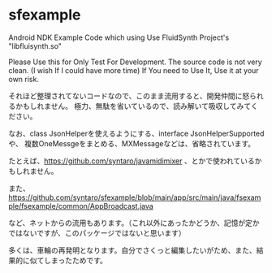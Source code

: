 # sfexample
Android NDK Example Code which using Use FluidSynth Project's "libfluisynth.so"

Please Use this for Only Test For Development.
The source code is not very clean. (I wish If I could have more time)
If You need to Use It, Use it at your own risk.

それほど整理されてないコードなので、このまま流用すると、開発仲間に怒られるかもしれません。
極力、無駄を省いているので、読み解いて吸収してみてください。

なお、class JsonHelperを使えるようにする、interface JsonHelperSupportedや、
複数OneMessgeをまとめる、MXMessageなどは、省略されています。

たとえば、https://github.com/syntaro/javamidimixer 、とかで使われているかもしれません。

また、
https://github.com/syntaro/sfexample/blob/main/app/src/main/java/fsexample/fsexample/common/AppBroadcast.java

など、ネットからの流用もあります。（これ以外にあったかどうか、記憶が定かではないですが、このパッケージではないと思います）

多くは、車輪の再発明となります。自分でさくっと編集したいがため、また、結果的に似てしまったためです。
